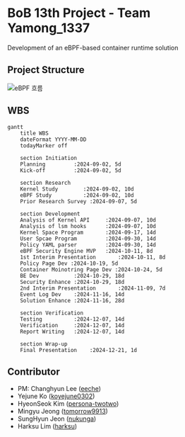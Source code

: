 # BoB 13th Project - Team Yamong_1337

Development of an eBPF-based container runtime solution

## Project Structure
![eBPF 흐름](/../../../../bob-yamong/drawio/blob/main/img/yamong/yamong.png)

## WBS

```mermaid
gantt
    title WBS
    dateFormat YYYY-MM-DD
    todayMarker off

    section Initiation
    Planning         :2024-09-02, 5d
    Kick-off         :2024-09-02, 5d

    section Research
    Kernel Study        :2024-09-02, 10d
    eBPF Study          :2024-09-02, 10d
    Prior Research Survey :2024-09-07, 5d

    section Development
    Analysis of Kernel API     :2024-09-07, 10d
    Analysis of lsm hooks      :2024-09-07, 10d
    Kernel Space Program       :2024-09-17, 14d
    User Spcae Program         :2024-09-30, 14d
    Policy YAML parser         :2024-09-30, 14d
    eBPF Security Engine MVP   :2024-10-11, 8d
    1st Interim Presentation       :2024-10-11, 8d
    Policy Page Dev :2024-10-19, 5d
    Container Moinotring Page Dev :2024-10-24, 5d
    BE Dev           :2024-10-29, 18d 
    Security Enhance :2024-10-29, 18d
    2nd Interim Presentation       :2024-11-09, 7d
    Event Log Dev    :2024-11-16, 14d
    Solution Enhance :2024-11-16, 28d

    section Verification
    Testing          :2024-12-07, 14d
    Verification     :2024-12-07, 14d
    Report Writing   :2024-12-07, 14d

    section Wrap-up
    Final Presentation    :2024-12-21, 1d
```


## Contributor
* PM: Changhyun Lee ([eeche](https://github.com/eeche))
* Yejune Ko ([koyejune0302](https://github.com/KoYejune0302))
* HyeonSeok Kim ([persona-twotwo](https://github.com/persona-twotwo))
* Mingyu Jeong ([tomorrow9913](https://github.com/tomorrow9913))
* SungHyun Jeon ([nukunga](https://github.com/nukunga))
* Harksu Lim ([harksu](https://github.com/harksu))
